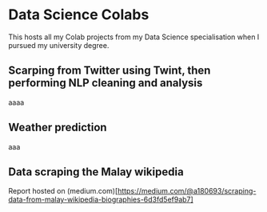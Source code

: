 # Data Science Colabs

This hosts all my Colab projects from my Data Science specialisation when I pursued my university degree.

## Scarping from Twitter using Twint, then performing NLP cleaning and analysis
aaaa

## Weather prediction
aaa

## Data scraping the Malay wikipedia
Report hosted on (medium.com)[https://medium.com/@a180693/scraping-data-from-malay-wikipedia-biographies-6d3fd5ef9ab7]
